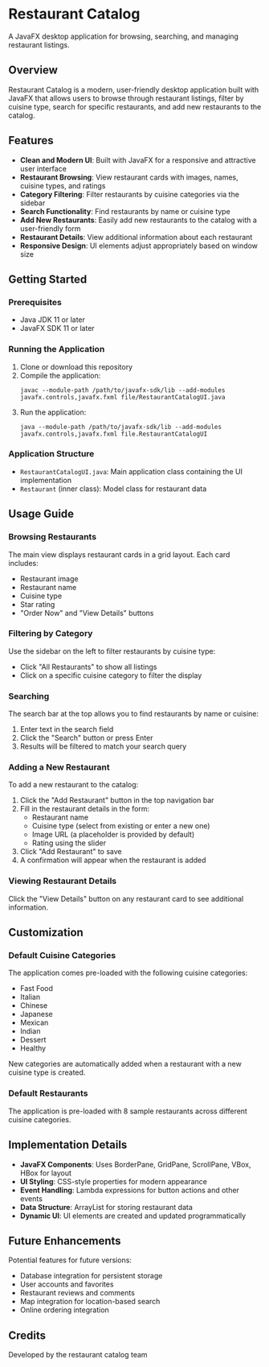 # Restaurant Catalog

A JavaFX desktop application for browsing, searching, and managing restaurant listings.


## Overview

Restaurant Catalog is a modern, user-friendly desktop application built with JavaFX that allows users to browse through restaurant listings, filter by cuisine type, search for specific restaurants, and add new restaurants to the catalog.

## Features

- **Clean and Modern UI**: Built with JavaFX for a responsive and attractive user interface
- **Restaurant Browsing**: View restaurant cards with images, names, cuisine types, and ratings
- **Category Filtering**: Filter restaurants by cuisine categories via the sidebar
- **Search Functionality**: Find restaurants by name or cuisine type
- **Add New Restaurants**: Easily add new restaurants to the catalog with a user-friendly form
- **Restaurant Details**: View additional information about each restaurant
- **Responsive Design**: UI elements adjust appropriately based on window size

## Getting Started

### Prerequisites

- Java JDK 11 or later
- JavaFX SDK 11 or later

### Running the Application

1. Clone or download this repository
2. Compile the application:
   ```
   javac --module-path /path/to/javafx-sdk/lib --add-modules javafx.controls,javafx.fxml file/RestaurantCatalogUI.java
   ```
3. Run the application:
   ```
   java --module-path /path/to/javafx-sdk/lib --add-modules javafx.controls,javafx.fxml file.RestaurantCatalogUI
   ```

### Application Structure

- `RestaurantCatalogUI.java`: Main application class containing the UI implementation
- `Restaurant` (inner class): Model class for restaurant data

## Usage Guide

### Browsing Restaurants

The main view displays restaurant cards in a grid layout. Each card includes:
- Restaurant image
- Restaurant name
- Cuisine type
- Star rating
- "Order Now" and "View Details" buttons

### Filtering by Category

Use the sidebar on the left to filter restaurants by cuisine type:
- Click "All Restaurants" to show all listings
- Click on a specific cuisine category to filter the display

### Searching

The search bar at the top allows you to find restaurants by name or cuisine:
1. Enter text in the search field
2. Click the "Search" button or press Enter
3. Results will be filtered to match your search query

### Adding a New Restaurant

To add a new restaurant to the catalog:
1. Click the "Add Restaurant" button in the top navigation bar
2. Fill in the restaurant details in the form:
   - Restaurant name
   - Cuisine type (select from existing or enter a new one)
   - Image URL (a placeholder is provided by default)
   - Rating using the slider
3. Click "Add Restaurant" to save
4. A confirmation will appear when the restaurant is added

### Viewing Restaurant Details

Click the "View Details" button on any restaurant card to see additional information.

## Customization

### Default Cuisine Categories

The application comes pre-loaded with the following cuisine categories:
- Fast Food
- Italian
- Chinese
- Japanese
- Mexican
- Indian
- Dessert
- Healthy

New categories are automatically added when a restaurant with a new cuisine type is created.

### Default Restaurants

The application is pre-loaded with 8 sample restaurants across different cuisine categories.

## Implementation Details

- **JavaFX Components**: Uses BorderPane, GridPane, ScrollPane, VBox, HBox for layout
- **UI Styling**: CSS-style properties for modern appearance
- **Event Handling**: Lambda expressions for button actions and other events
- **Data Structure**: ArrayList for storing restaurant data
- **Dynamic UI**: UI elements are created and updated programmatically

## Future Enhancements

Potential features for future versions:
- Database integration for persistent storage
- User accounts and favorites
- Restaurant reviews and comments
- Map integration for location-based search
- Online ordering integration



## Credits

Developed by the restaurant catalog team
